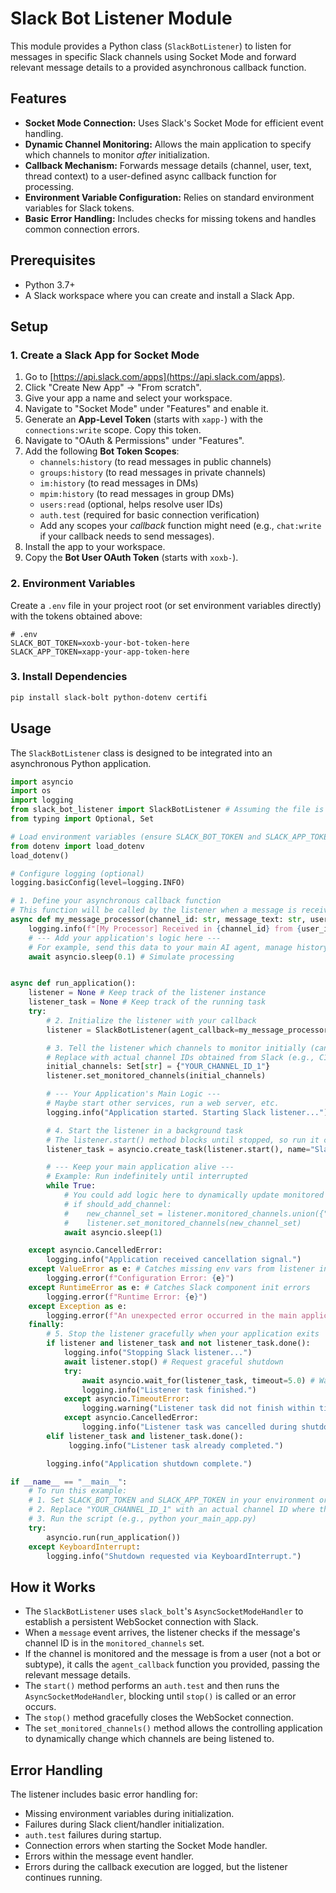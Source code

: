 # Slack Bot Listener Module

This module provides a Python class (`SlackBotListener`) to listen for messages in specific Slack channels using Socket Mode and forward relevant message details to a provided asynchronous callback function.

## Features

- **Socket Mode Connection:** Uses Slack's Socket Mode for efficient event handling.
- **Dynamic Channel Monitoring:** Allows the main application to specify which channels to monitor *after* initialization.
- **Callback Mechanism:** Forwards message details (channel, user, text, thread context) to a user-defined async callback function for processing.
- **Environment Variable Configuration:** Relies on standard environment variables for Slack tokens.
- **Basic Error Handling:** Includes checks for missing tokens and handles common connection errors.

## Prerequisites

- Python 3.7+
- A Slack workspace where you can create and install a Slack App.

## Setup

### 1. Create a Slack App for Socket Mode

1.  Go to [https://api.slack.com/apps](https://api.slack.com/apps).
2.  Click "Create New App" -> "From scratch".
3.  Give your app a name and select your workspace.
4.  Navigate to "Socket Mode" under "Features" and enable it.
5.  Generate an **App-Level Token** (starts with `xapp-`) with the `connections:write` scope. Copy this token.
6.  Navigate to "OAuth & Permissions" under "Features".
7.  Add the following **Bot Token Scopes**:
    *   `channels:history` (to read messages in public channels)
    *   `groups:history` (to read messages in private channels)
    *   `im:history` (to read messages in DMs)
    *   `mpim:history` (to read messages in group DMs)
    *   `users:read` (optional, helps resolve user IDs)
    *   `auth.test` (required for basic connection verification)
    *   Add any scopes your *callback* function might need (e.g., `chat:write` if your callback needs to send messages).
8.  Install the app to your workspace.
9.  Copy the **Bot User OAuth Token** (starts with `xoxb-`).

### 2. Environment Variables

Create a `.env` file in your project root (or set environment variables directly) with the tokens obtained above:

```dotenv
# .env
SLACK_BOT_TOKEN=xoxb-your-bot-token-here
SLACK_APP_TOKEN=xapp-your-app-token-here
```

### 3. Install Dependencies

```bash
pip install slack-bolt python-dotenv certifi
```

## Usage

The `SlackBotListener` class is designed to be integrated into an asynchronous Python application.

```python
import asyncio
import os
import logging
from slack_bot_listener import SlackBotListener # Assuming the file is accessible
from typing import Optional, Set

# Load environment variables (ensure SLACK_BOT_TOKEN and SLACK_APP_TOKEN are set)
from dotenv import load_dotenv
load_dotenv()

# Configure logging (optional)
logging.basicConfig(level=logging.INFO)

# 1. Define your asynchronous callback function
# This function will be called by the listener when a message is received in a monitored channel.
async def my_message_processor(channel_id: str, message_text: str, user_id: str, thread_ts: Optional[str]):
    logging.info(f"[My Processor] Received in {channel_id} from {user_id}: '{message_text[:30]}...' Thread: {thread_ts}")
    # --- Add your application's logic here --- 
    # For example, send this data to your main AI agent, manage history, etc.
    await asyncio.sleep(0.1) # Simulate processing


async def run_application():
    listener = None # Keep track of the listener instance
    listener_task = None # Keep track of the running task
    try:
        # 2. Initialize the listener with your callback
        listener = SlackBotListener(agent_callback=my_message_processor)

        # 3. Tell the listener which channels to monitor initially (can be updated later)
        # Replace with actual channel IDs obtained from Slack (e.g., C12345678)
        initial_channels: Set[str] = {"YOUR_CHANNEL_ID_1"}
        listener.set_monitored_channels(initial_channels)

        # --- Your Application's Main Logic --- 
        # Maybe start other services, run a web server, etc.
        logging.info("Application started. Starting Slack listener...")

        # 4. Start the listener in a background task
        # The listener.start() method blocks until stopped, so run it concurrently.
        listener_task = asyncio.create_task(listener.start(), name="SlackListenerTask")

        # --- Keep your main application alive --- 
        # Example: Run indefinitely until interrupted
        while True:
            # You could add logic here to dynamically update monitored channels:
            # if should_add_channel:
            #    new_channel_set = listener.monitored_channels.union({"NEW_CHANNEL_ID"})
            #    listener.set_monitored_channels(new_channel_set)
            await asyncio.sleep(1)

    except asyncio.CancelledError:
        logging.info("Application received cancellation signal.")
    except ValueError as e: # Catches missing env vars from listener init
        logging.error(f"Configuration Error: {e}")
    except RuntimeError as e: # Catches Slack component init errors
        logging.error(f"Runtime Error: {e}")
    except Exception as e:
        logging.error(f"An unexpected error occurred in the main application: {e}", exc_info=True)
    finally:
        # 5. Stop the listener gracefully when your application exits
        if listener and listener_task and not listener_task.done():
            logging.info("Stopping Slack listener...")
            await listener.stop() # Request graceful shutdown
            try:
                await asyncio.wait_for(listener_task, timeout=5.0) # Wait for task to finish
                logging.info("Listener task finished.")
            except asyncio.TimeoutError:
                logging.warning("Listener task did not finish within timeout after stop request.")
            except asyncio.CancelledError:
                logging.info("Listener task was cancelled during shutdown.")
        elif listener_task and listener_task.done():
             logging.info("Listener task already completed.")

        logging.info("Application shutdown complete.")

if __name__ == "__main__":
    # To run this example:
    # 1. Set SLACK_BOT_TOKEN and SLACK_APP_TOKEN in your environment or a .env file
    # 2. Replace "YOUR_CHANNEL_ID_1" with an actual channel ID where the bot is present
    # 3. Run the script (e.g., python your_main_app.py)
    try:
        asyncio.run(run_application())
    except KeyboardInterrupt:
        logging.info("Shutdown requested via KeyboardInterrupt.")
```

## How it Works

- The `SlackBotListener` uses `slack_bolt`'s `AsyncSocketModeHandler` to establish a persistent WebSocket connection with Slack.
- When a `message` event arrives, the listener checks if the message's channel ID is in the `monitored_channels` set.
- If the channel is monitored and the message is from a user (not a bot or subtype), it calls the `agent_callback` function you provided, passing the relevant message details.
- The `start()` method performs an `auth.test` and then runs the `AsyncSocketModeHandler`, blocking until `stop()` is called or an error occurs.
- The `stop()` method gracefully closes the WebSocket connection.
- The `set_monitored_channels()` method allows the controlling application to dynamically change which channels are being listened to.

## Error Handling

The listener includes basic error handling for:
- Missing environment variables during initialization.
- Failures during Slack client/handler initialization.
- `auth.test` failures during startup.
- Connection errors when starting the Socket Mode handler.
- Errors within the message event handler.
- Errors during the callback execution are logged, but the listener continues running.
